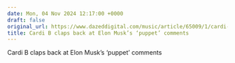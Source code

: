 ```yaml
---
date: Mon, 04 Nov 2024 12:17:00 +0000
draft: false
original_url: https://www.dazeddigital.com/music/article/65009/1/cardi-b-claps-back-at-elon-musks-puppet-comments-kamala-harris-rally?utm_source=Link&utm_medium=Link&utm_campaign=RSSFeed&utm_term=cardi-b-claps-back-at-elon-musk-s-puppet-comments
title: Cardi B claps back at Elon Musk’s ‘puppet’ comments
---
```


Cardi B claps back at Elon Musk’s ‘puppet’ comments
